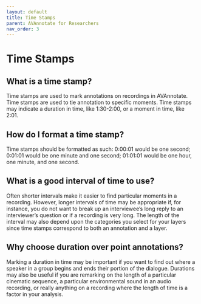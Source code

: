 ```yaml
---
layout: default
title: Time Stamps
parent: AVAnnotate for Researchers
nav_order: 3
---
```

# Time Stamps
## What is a time stamp?
Time stamps are used to mark annotations on recordings in AVAnnotate. Time stamps are used to tie annotation to specific moments. Time stamps may indicate a duration in time, like 1:30-2:00, or a moment in time, like 2:01.

## How do I format a time stamp?
Time stamps should be formatted as such: 0:00:01 would be one second; 0:01:01 would be one minute and one second; 01:01:01 would be one hour, one minute, and one second.

## What is a good interval of time to use? 
Often shorter intervals make it easier to find particular moments in a recording. However, longer intervals of time may be appropriate if, for instance, you do not want to break up an interviewee’s long reply to an interviewer’s question or if a recording is very long. The length of the interval may also depend upon the categories you select for your layers since time stamps correspond to both an annotation and a layer.

## Why choose duration over point annotations?
Marking a duration in time may be important if you want to find out where a speaker in a group begins and ends their portion of the dialogue. Durations may also be useful if you are remarking on the length of a particular cinematic sequence, a particular environmental sound in an audio recording, or really anything on a recording where the length of time is a factor in your analysis.



